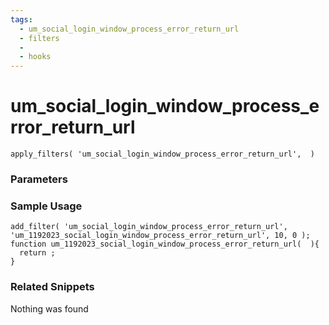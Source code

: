 ```yaml
---
tags: 
  - um_social_login_window_process_error_return_url
  - filters
  - 
  - hooks
---
```

# um\_social\_login\_window\_process\_error\_return\_url

``` php:no-line-numbers
apply_filters( 'um_social_login_window_process_error_return_url',  )
```
<div class='hook-sep'></div>

### Parameters

<div class='hook-sep'></div>



### Sample Usage

``` php:no-line-numbers
add_filter( 'um_social_login_window_process_error_return_url', 'um_1192023_social_login_window_process_error_return_url', 10, 0 );
function um_1192023_social_login_window_process_error_return_url(  ){
  return ;
}
```
<div class='hook-sep'></div>



### Related Snippets

Nothing was found

